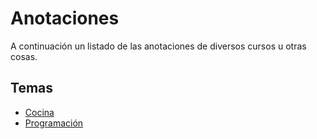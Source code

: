 # Anotaciones

A continuación un listado de las anotaciones de diversos cursos u otras cosas.

## Temas

- [Cocina](./cocina/)
- [Programación](./programacion/)